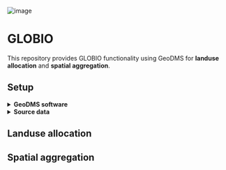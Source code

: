 ![image](https://github.com/ObjectVision/GLOBIO_dms/assets/96182097/1a7d2141-76e7-49cf-866b-9490d5a3099a)
# GLOBIO
This repository provides GLOBIO functionality using GeoDMS for **landuse allocation** and **spatial aggregation**. 

## Setup
<details>
<summary><b>GeoDMS software</b></summary>
<p>Open source Geographic Data & Model Software (GeoDMS) is actively being developed to create (geographical explicit) planning support systems. For installation of GeoDMS navigate to the <a href="https://github.com/ObjectVision/GeoDMS/releases">releases</a> page of <a href="https://github.com/ObjectVision/GeoDMS">GeoDMS</a> and follow the steps of the downloaded installer. </p>
</details>

<details>
<summary><b>Source data</b></summary>
  <p>
    The following source data files are expected for the landuse allocation module:
    <ol>
      <li><b>Claim1970.csv</b>: claims per landuse class per IMAGE region for the complete sets of landuse classes and IMAGE regions</li>
      <li><b>ESA_IMAGEregions_10sec_no_water_GLOBIO41cz.tif</b>: tif file with IMAGE regions</li>
      <li><b>ESACCI_GLOBIO_1992_water1992-2015.tif</b>: ESA landuse map</li>
      <li><b>GFERTILIZER_1970.tif</b>: Fertilizer usage intensity map</li>
      <li><b>not_allocatable_ESA-CCI_1992-2015.tif</b>: Boolean map of land, no land</li>
      <li><b>pa_reduce_factor_wdpa_2018_july.tif</b>: Map with excluded areas of allocation</li>
      <li><b>Regions.csv</b>: csv file with fields: Region;Nr;Countries for example Ukraine region;14;Belarus (112), Moldova (498), Ukraine (804) </li>
      <li><b>suit_crop_lu_diff_no_wtr_ice_0.tif</b>: Cropland suitability map</li>
      <li><b>suit_forestry_2015.tif</b>: Forestry suitability map</li>
      <li><b>suit_pasture_lu_diff_no_wtr.tif</b>: Pasture suitability map</li>
      <li><b>suit_urban.tif</b>: Urban suitability map</li>
    </ol> 
  </p>
</details>

## Landuse allocation

## Spatial aggregation
